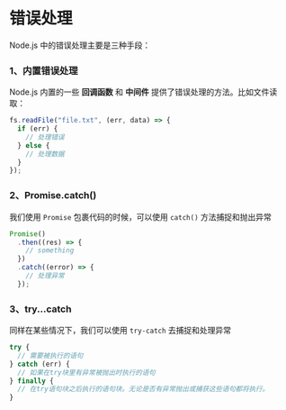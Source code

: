 # 错误处理

Node.js 中的错误处理主要是三种手段：

### 1、内置错误处理

Node.js 内置的一些 **回调函数** 和 **中间件** 提供了错误处理的方法。比如文件读取：

```javascript
fs.readFile("file.txt", (err, data) => {
  if (err) {
    // 处理错误
  } else {
    // 处理数据
  }
});
```

### 2、Promise.catch()

我们使用 `Promise` 包裹代码的时候，可以使用 `catch()` 方法捕捉和抛出异常

```js
Promise()
  .then((res) => {
    // something
  })
  .catch((error) => {
    // 处理异常
  });
```

### 3、try...catch

同样在某些情况下，我们可以使用 `try-catch` 去捕捉和处理异常

```js
try {
  // 需要被执行的语句
} catch (err) {
  // 如果在try块里有异常被抛出时执行的语句
} finally {
  // 在try语句块之后执行的语句块。无论是否有异常抛出或捕获这些语句都将执行。
}
```
